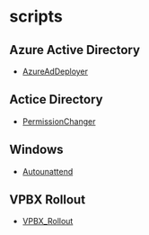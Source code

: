 # scripts

## Azure Active Directory

- [AzureAdDeployer](https://github.com/swissbuechi/AzureAdDeployer)

## Actice Directory

- [PermissionChanger](./Active%20Directory/PermissionChanger6.3.1.ps1)

## Windows

- [Autounattend](./Windows/Autounattend/README.md)

## VPBX Rollout

- [VPBX_Rollout](./VPBX_Rollout/README.md)